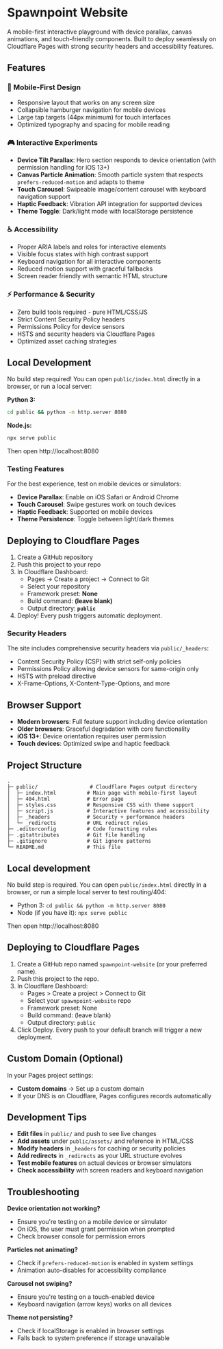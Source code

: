 # Spawnpoint Website

A mobile-first interactive playground with device parallax, canvas animations, and touch-friendly components. Built to deploy seamlessly on Cloudflare Pages with strong security headers and accessibility features.

## Features

### 🎯 Mobile-First Design
- Responsive layout that works on any screen size
- Collapsible hamburger navigation for mobile devices
- Large tap targets (44px minimum) for touch interfaces
- Optimized typography and spacing for mobile reading

### 🎮 Interactive Experiments
- **Device Tilt Parallax**: Hero section responds to device orientation (with permission handling for iOS 13+)
- **Canvas Particle Animation**: Smooth particle system that respects `prefers-reduced-motion` and adapts to theme
- **Touch Carousel**: Swipeable image/content carousel with keyboard navigation support
- **Haptic Feedback**: Vibration API integration for supported devices
- **Theme Toggle**: Dark/light mode with localStorage persistence

### ♿ Accessibility
- Proper ARIA labels and roles for interactive elements
- Visible focus states with high contrast support
- Keyboard navigation for all interactive components
- Reduced motion support with graceful fallbacks
- Screen reader friendly with semantic HTML structure

### ⚡ Performance & Security
- Zero build tools required - pure HTML/CSS/JS
- Strict Content Security Policy headers
- Permissions Policy for device sensors
- HSTS and security headers via Cloudflare Pages
- Optimized asset caching strategies

## Local Development

No build step required! You can open `public/index.html` directly in a browser, or run a local server:

**Python 3:**
```bash
cd public && python -m http.server 8080
```

**Node.js:**
```bash
npx serve public
```

Then open http://localhost:8080

### Testing Features

For the best experience, test on mobile devices or simulators:
- **Device Parallax**: Enable on iOS Safari or Android Chrome
- **Touch Carousel**: Swipe gestures work on touch devices
- **Haptic Feedback**: Supported on mobile devices
- **Theme Persistence**: Toggle between light/dark themes

## Deploying to Cloudflare Pages

1. Create a GitHub repository
2. Push this project to your repo
3. In Cloudflare Dashboard:
   - Pages → Create a project → Connect to Git
   - Select your repository
   - Framework preset: **None**
   - Build command: **(leave blank)**
   - Output directory: **`public`**
4. Deploy! Every push triggers automatic deployment.

### Security Headers

The site includes comprehensive security headers via `public/_headers`:
- Content Security Policy (CSP) with strict self-only policies
- Permissions Policy allowing device sensors for same-origin only
- HSTS with preload directive
- X-Frame-Options, X-Content-Type-Options, and more

## Browser Support

- **Modern browsers**: Full feature support including device orientation
- **Older browsers**: Graceful degradation with core functionality
- **iOS 13+**: Device orientation requires user permission
- **Touch devices**: Optimized swipe and haptic feedback

## Project Structure

```
.
├─ public/                 # Cloudflare Pages output directory
│  ├─ index.html          # Main page with mobile-first layout
│  ├─ 404.html            # Error page
│  ├─ styles.css          # Responsive CSS with theme support
│  ├─ script.js           # Interactive features and accessibility
│  ├─ _headers            # Security + performance headers
│  └─ _redirects          # URL redirect rules
├─ .editorconfig          # Code formatting rules
├─ .gitattributes         # Git file handling
├─ .gitignore             # Git ignore patterns
└─ README.md              # This file
```

## Local development

No build step is required. You can open `public/index.html` directly in a browser, or run a simple local server to test routing/404:

- Python 3: `cd public && python -m http.server 8080`
- Node (if you have it): `npx serve public`

Then open http://localhost:8080

## Deploying to Cloudflare Pages

1) Create a GitHub repo named `spawnpoint-website` (or your preferred name).
2) Push this project to the repo.
3) In Cloudflare Dashboard:
   - Pages > Create a project > Connect to Git
   - Select your `spawnpoint-website` repo
   - Framework preset: None
   - Build command: (leave blank)
   - Output directory: `public`
4) Click Deploy. Every push to your default branch will trigger a new deployment.

## Custom Domain (Optional)

In your Pages project settings:
- **Custom domains** → Set up a custom domain
- If your DNS is on Cloudflare, Pages configures records automatically

## Development Tips

- **Edit files** in `public/` and push to see live changes
- **Add assets** under `public/assets/` and reference in HTML/CSS
- **Modify headers** in `_headers` for caching or security policies
- **Add redirects** in `_redirects` as your URL structure evolves
- **Test mobile features** on actual devices or browser simulators
- **Check accessibility** with screen readers and keyboard navigation

## Troubleshooting

**Device orientation not working?**
- Ensure you're testing on a mobile device or simulator
- On iOS, the user must grant permission when prompted
- Check browser console for permission errors

**Particles not animating?**
- Check if `prefers-reduced-motion` is enabled in system settings
- Animation auto-disables for accessibility compliance

**Carousel not swiping?**
- Ensure you're testing on a touch-enabled device
- Keyboard navigation (arrow keys) works on all devices

**Theme not persisting?**
- Check if localStorage is enabled in browser settings
- Falls back to system preference if storage unavailable